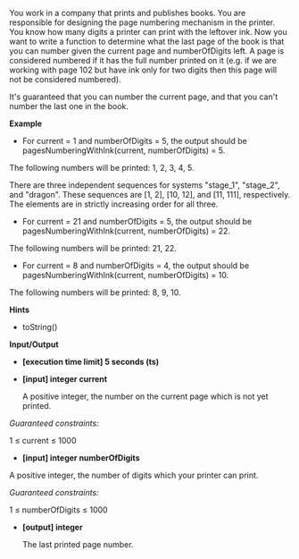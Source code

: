 You work in a company that prints and publishes books. You are responsible for designing the page numbering mechanism in the printer. You know how many digits a printer can print with the leftover ink. Now you want to write a function to determine what the last page of the book is that you can number given the current page and numberOfDigits left. A page is considered numbered if it has the full number printed on it (e.g. if we are working with page 102 but have ink only for two digits then this page will not be considered numbered).

It's guaranteed that you can number the current page, and that you can't number the last one in the book.

**Example**

- For current = 1 and numberOfDigits = 5, the output should be
  pagesNumberingWithInk(current, numberOfDigits) = 5.

The following numbers will be printed: 1, 2, 3, 4, 5.

There are three independent sequences for systems "stage_1", "stage_2", and "dragon". These sequences are [1, 2], [10, 12], and [11, 111], respectively. The elements are in strictly increasing order for all three.

- For current = 21 and numberOfDigits = 5, the output should be
  pagesNumberingWithInk(current, numberOfDigits) = 22.

The following numbers will be printed: 21, 22.

- For current = 8 and numberOfDigits = 4, the output should be
  pagesNumberingWithInk(current, numberOfDigits) = 10.

The following numbers will be printed: 8, 9, 10.

**Hints**

- toString()

**Input/Output**

- **[execution time limit] 5 seconds (ts)**
- **[input] integer current**

  A positive integer, the number on the current page which is not yet printed.

_Guaranteed constraints:_

1 ≤ current ≤ 1000

- **[input] integer numberOfDigits**

A positive integer, the number of digits which your printer can print.

_Guaranteed constraints:_

1 ≤ numberOfDigits ≤ 1000

- **[output] integer**

  The last printed page number.
